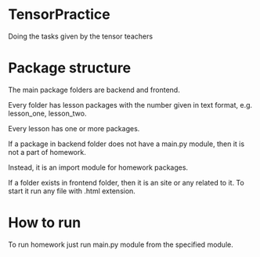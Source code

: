 # TensorPractice
Doing the tasks given by the tensor teachers

# Package structure
The main package folders are backend and frontend.

Every folder has lesson packages with the number given in text format, e.g. lesson_one, lesson_two.

Every lesson has one or more packages.


If a package in backend folder does not have a main.py module, then it is not a part of homework.

Instead, it is an import module for homework packages.


If a folder exists in frontend folder, then it is an site or any related to it. To start it run any file with .html extension.

# How to run
To run homework just run main.py module from the specified module.
